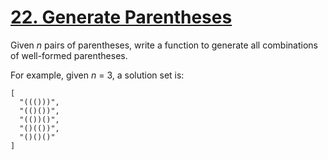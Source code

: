 # [22. Generate Parentheses](https://leetcode.com/problems/generate-parentheses/)

Given _n_ pairs of parentheses, write a function to generate all combinations of well-formed parentheses.

For example, given _n_ = 3, a solution set is:

    [
      "((()))",
      "(()())",
      "(())()",
      "()(())",
      "()()()"
    ]
